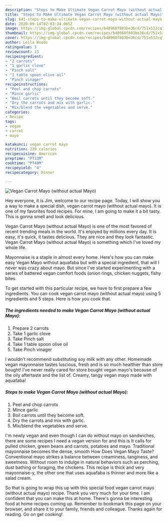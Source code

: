 ```yaml
---
description: "Steps to Make Ultimate Vegan Carrot Mayo (without actual Mayo)"
title: "Steps to Make Ultimate Vegan Carrot Mayo (without actual Mayo)"
slug: 641-steps-to-make-ultimate-vegan-carrot-mayo-without-actual-mayo
date: 2020-09-14T02:03:34.065Z
image: https://img-global.cpcdn.com/recipes/b48960f803be36cd/751x532cq70/vegan-carrot-mayo-without-actual-mayo-recipe-main-photo.jpg
thumbnail: https://img-global.cpcdn.com/recipes/b48960f803be36cd/751x532cq70/vegan-carrot-mayo-without-actual-mayo-recipe-main-photo.jpg
cover: https://img-global.cpcdn.com/recipes/b48960f803be36cd/751x532cq70/vegan-carrot-mayo-without-actual-mayo-recipe-main-photo.jpg
author: Leila Woods
ratingvalue: 3
reviewcount: 13
recipeingredient:
- "2 carrots"
- "1 garlic clove"
- "Pinch salt"
- "1 table spoon olive oil"
- "Pinch vinager"
recipeinstructions:
- "Peel and chop carrots"
- "Mince garlic"
- "Boil carrots until they become soft."
- "Dry the carrots and mix with garlic."
- "Mix/blend the vegetables and serve."
categories:
- Recipe
tags:
- vegan
- carrot
- mayo

katakunci: vegan carrot mayo 
nutrition: 239 calories
recipecuisine: American
preptime: "PT13M"
cooktime: "PT48M"
recipeyield: "4"
recipecategory: Dinner

---
```



![Vegan Carrot Mayo (without actual Mayo)](https://img-global.cpcdn.com/recipes/b48960f803be36cd/751x532cq70/vegan-carrot-mayo-without-actual-mayo-recipe-main-photo.jpg)

Hey everyone, it is Jim, welcome to our recipe page. Today, I will show you a way to make a special dish, vegan carrot mayo (without actual mayo). It is one of my favorites food recipes. For mine, I am going to make it a bit tasty. This is gonna smell and look delicious.

Vegan Carrot Mayo (without actual Mayo) is one of the most favored of recent trending meals in the world. It's enjoyed by millions every day. It is easy, it's quick, it tastes delicious. They are nice and they look fantastic. Vegan Carrot Mayo (without actual Mayo) is something which I've loved my whole life.

Mayonnaise is a staple in almost every home. Here&#39;s how you can make easy Vegan Mayo without aquafaba but with a special ingredient, that will I never was crazy about mayo. But since I&#39;ve started experimenting with a series of battered vegan comfort foods (onion rings, chicken nuggets, fishy bites.


To get started with this particular recipe, we have to first prepare a few ingredients. You can cook vegan carrot mayo (without actual mayo) using 5 ingredients and 5 steps. Here is how you cook that.

<!--inarticleads1-->

##### The ingredients needed to make Vegan Carrot Mayo (without actual Mayo):

1. Prepare 2 carrots
1. Take 1 garlic clove
1. Take Pinch salt
1. Take 1 table spoon olive oil
1. Take Pinch vinager


I wouldn&#39;t recommend substituting soy milk with any other. Homemade vegan mayonnaise tastes luscious, fresh and is so much healthier than store bought! I&#39;ve never really cared for store bought vegan mayo&#39;s because of the oily aftertaste and the list of. Creamy, tangy vegan mayo made with aquafaba! 

<!--inarticleads2-->

##### Steps to make Vegan Carrot Mayo (without actual Mayo):

1. Peel and chop carrots
1. Mince garlic
1. Boil carrots until they become soft.
1. Dry the carrots and mix with garlic.
1. Mix/blend the vegetables and serve.


I&#39;m newly vegan and even though I can do without mayo on sandwiches, there are some recipes I need a vegan version for and this is It calls for pulled chicken, green beans and carrots, potatoes and mayo. Traditional mayonnaise becomes the dense, smooth How Does Vegan Mayo Taste? Conventional mayo strikes a balance between creaminess, tanginess, and sweetness. Without room to indulge in natural behaviors such as perching, dust bathing or foraging, the chickens. This recipe is thick and very mayonnaise-y, the other one that uses aquafaba is thinner and more like a salad cream. 

So that is going to wrap this up with this special food vegan carrot mayo (without actual mayo) recipe. Thank you very much for your time. I am confident that you can make this at home. There's gonna be interesting food at home recipes coming up. Remember to bookmark this page on your browser, and share it to your family, friends and colleague. Thanks again for reading. Go on get cooking!
